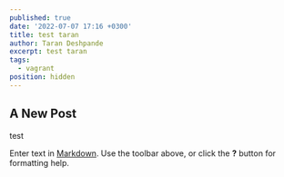 ```yaml
---
published: true
date: '2022-07-07 17:16 +0300'
title: test taran
author: Taran Deshpande
excerpt: test taran
tags:
  - vagrant
position: hidden
---
```

## A New Post

test

Enter text in [Markdown](http://daringfireball.net/projects/markdown/). Use the toolbar above, or click the **?** button for formatting help.
